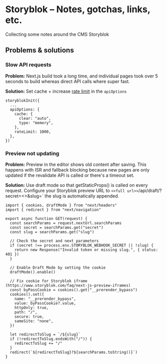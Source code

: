 # Storyblok – Notes, gotchas, links, etc.
Collecting some notes around the CMS Storyblok

## Problems & solutions

### Slow API requests
**Problem:** Next.js build took a long time, and individual pages took over 5 seconds to build whereas direct API calls where super fast.

**Solution:** Set cache + increase [rate limit](https://www.storyblok.com/docs/api/content-delivery/v2/getting-started/rate-limit) in the `apiOptions`

```
storyblokInit({
  ...
  apiOptions: {
    cache: {
      clear: "auto",
      type: "memory",
    },
    rateLimit: 1000,
  },
})
```

### Preview not updating

**Problem:** Preview in the editor shows old content after saving. This happens with ISR and fallback blocking because new pages are only updated if the revalidate API is called or there's a timeout set.

**Solution:** Use draft mode so that getStaticProps() is called on every request. Configure your Storyblok preview URL to `<<full url>>`/api/draft/?secret=<<some secret>>&slug=` the slug is automatically appended.

```
import { cookies, draftMode } from "next/headers"
import { redirect } from "next/navigation"

export async function GET(request) {
  const searchParams = request.nextUrl.searchParams
  const secret = searchParams.get("secret")
  const slug = searchParams.get("slug")

  // Check the secret and next parameters
  if (secret !== process.env.STORYBLOK_WEBHOOK_SECRET || !slug) {
    return new Response("Invalid token or missing slug.", { status: 401 })
  }

  // Enable Draft Mode by setting the cookie
  draftMode().enable()

  // Fix cookie for Storyblok iframe (https://www.storyblok.com/faq/next-js-preview-iframes)
  const byPassCookie = cookies().get("__prerender_bypass")
  cookies().set({
    name: "__prerender_bypass",
    value: byPassCookie?.value,
    httpOnly: true,
    path: "/",
    secure: true,
    sameSite: "none",
  })

  let redirectToSlug = `/${slug}`
  if (!redirectToSlug.endsWith("/")) {
    redirectToSlug += "/"
  }
  redirect(`${redirectToSlug}?${searchParams.toString()}`)
}
```
